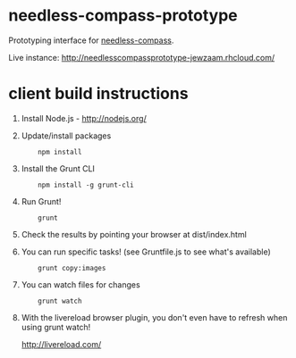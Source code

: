 # needless-compass-prototype

Prototyping interface for [needless-compass](https://github.com/jewzaam/needless-compass).

Live instance: http://needlesscompassprototype-jewzaam.rhcloud.com/

# client build instructions

1. Install Node.js - http://nodejs.org/

2. Update/install packages

    ```
        npm install
    ```    

3. Install the Grunt CLI

    ```
        npm install -g grunt-cli
    ```    

4. Run Grunt!

    ```
        grunt
    ```    

5. Check the results by pointing your browser at dist/index.html

6.  You can run specific tasks! (see Gruntfile.js to see what's available)

    ```
        grunt copy:images
    ```    

7.  You can watch files for changes

    ```
        grunt watch
    ```    

8. With the livereload browser plugin, you don't even have to refresh when using grunt watch!

    http://livereload.com/


